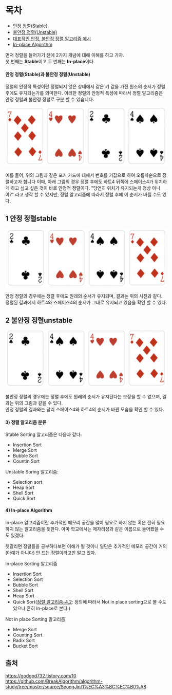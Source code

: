  # 목차
- [안정 정렬(Stable)](#1-안정-정렬stable)
- [불안정 정렬(Unstable)](#2-불안정-정렬unstable)
- [대표적인 안정, 불안정 정렬 알고리즘 예시](#3-정렬-알고리즘-분류classify)
- [In-place Algorithm](#4-in-place-algorithm)

먼저 정렬을 들어가기 전에 2가지 개념에 대해 이해를 하고 가자. <br>
첫 번째는 **Stable**이고 두 번째는 **In-place**이다.

#### 안정 정렬(Stable)과 불안정 정렬(Unstable)

정렬의 안정적 특성이란 정렬되지 않은 상태에서 같은 키 값을 가진 원소의 순서가 정렬 후에도 유지되는가를 의미한다.
이러한 정렬의 안정적 특성에 따라서 정렬 알고리즘은 안정 정렬과 불안정 정렬로 구분 할 수 있습니다.

![img load fail](../images/pokercard.png)

예를 들어, 위의 그림과 같은 포커 카드에 대해서 번호를 키값으로 하여 오름차순으로 정렬하고자 합니다
이때, 아래 그림의 경우 정렬 후에도 하트4 뒤쪽에 스페이스4가 위치하게 하고 싶고 싶은 것이 바로 안정적 정렬이다.
"당연히 위치가 유지되는게 정상 아니야?" 라고 생각 할 수 있지만, 정렬 알고리즘에 따라서 정렬 후에 이 순서가 바뀔 수도 있다.

#### <a id="stable"></a>

## 1 안정 정렬stable
![img load fail](../images/pokercardstable.png)

안정 정렬의 경우에는 정렬 후에도 원래의 순서가 유지되며, 결과는 위의 사진과 같다.<br>
정렬된 결과에서 하트4와 스페이스4의 순서가 그대로 유지되고 있음을 확인 할 수 있다.<br>

#### <a id="unstable"></a>

## 2 불안정 정렬unstable
![img load fail](../images/pokercardunstable.png)

불안정 정렬의 경우에는 정렬 후에도 원래의 순서가 유지된다는 보장을 할 수 없으며, 결과는 위의 그림과 같을 수 있다.<br>
안정 정렬의 결과와는 달리 스페이스4와 하트4의 순서가 바뀐 모습을 확인 할 수 있다.<br>

#### <a id="classify"></a>

#### 3) 정렬 알고리즘 분류<br>
Stable Sorting 알고리즘은 다음과 같다:

- Insertion Sort
- Merge Sort
- Bubble Sort
- Countin Sort

Unstable Soring 알고리즘:

- Selection sort
- Heap Sort
- Shell Sort
- Quick Sort

#### <a id="inplace"></a>

#### 4) In-place Algorithm

In-place 알고리즘이란 추가적인 메모리 공간을 많이 필요로 하지 않는 혹은 전혀 필요하지 않는 알고리즘을 뜻한다. 아마 학교에서는 제자리성과 같은 이름으로 들어봤을 수도 있겠다.<br>

헷갈리면 정렬들을 공부하다보면 이해가 될 것이니 일단은 추가적인 메모리 공간이 거의(아예가 아니다) 안 드는 정렬이라고만 알고 있자.

In-place Sorting 알고리즘

- Insertion Sort
- Selection Sort
- Bubble Sort
- Shell Sort
- Heap Sort
- Quick Sort([정렬 알고리즘-4.2](https://ko.wikipedia.org/wiki/%EC%A0%95%EB%A0%AC_%EC%95%8C%EA%B3%A0%EB%A6%AC%EC%A6%98): 정의에 따라서 Not in place sorting으로 볼 수도 있으나 흔히 In-place로 본다.)

Not in place Sorting 알고리즘

- Merge Sort
- Counting Sort
- Radix Sort
- Bucket Sort


## 출처 
https://godgod732.tistory.com/10 <br>
https://github.com/BreakAlgorithm/algorithm-study/tree/master/source/SeongJin/1%EC%A3%BC%EC%B0%A8 <br>

